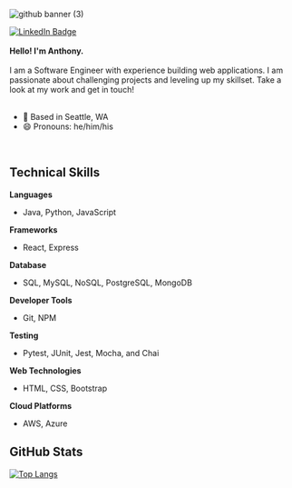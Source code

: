 ![github banner (3)](https://user-images.githubusercontent.com/89106811/151314938-2151cb9b-ec12-4139-8cb3-f756e0413d79.png)

[![LinkedIn Badge](https://img.shields.io/badge/LinkedIn-Profile-informational?style=flat&logo=linkedin&logoColor=white&color=007EC6)](https://www.linkedin.com/in/ajpsyk/)
<br><br>
**Hello! I'm Anthony.**
<br><br>
I am a Software Engineer with experience building web applications. I am passionate about challenging projects and leveling up my skillset. Take a look at my work and get in touch!
<br><br>
- 📍 Based in Seattle, WA
- 😄 Pronouns: he/him/his
<br>

## Technical Skills
**Languages**<br>
- Java, Python, JavaScript

**Frameworks**<br>
- React, Express

**Database**<br>
- SQL, MySQL, NoSQL, PostgreSQL, MongoDB

**Developer Tools**<br>
- Git, NPM

**Testing**<br>
- Pytest, JUnit, Jest, Mocha, and Chai

**Web Technologies**<br>
- HTML, CSS, Bootstrap

**Cloud Platforms**<br>
- AWS, Azure

## GitHub Stats

[![Top Langs](https://github-readme-stats.vercel.app/api/top-langs/?username=ajpsyk&layout=compact)](https://github.com/ajpsyk/github-readme-stats)
